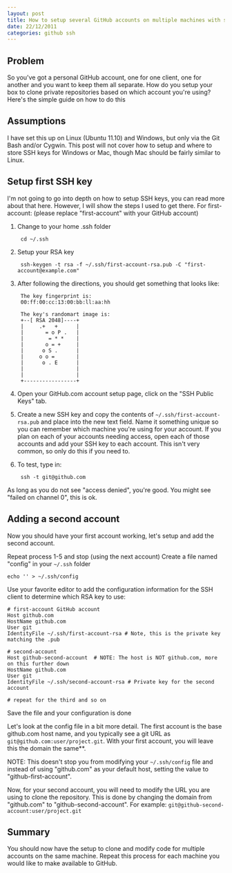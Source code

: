 ```yaml
---
layout: post
title: How to setup several GitHub accounts on multiple machines with separate SSH keys
date: 22/12/2011
categories: github ssh
---
```


## Problem

So you've got a personal GitHub account, one for one client, one for another and you want to keep them all separate. How do you setup your box to clone private repositories based on which account you're using? Here's the simple guide on how to do this

## Assumptions

I have set this up on Linux (Ubuntu 11.10) and Windows, but only via the Git Bash and/or Cygwin. This post will not cover how to setup and where to store SSH keys for Windows or Mac, though Mac should be fairly similar to Linux.

## Setup first SSH key

I'm not going to go into depth on how to setup SSH keys, you can read more about that here. However, I will show the steps I used to get there. For first-account: (please replace "first-account" with your GitHub account)

1. Change to your home .ssh folder

        cd ~/.ssh

2. Setup your RSA key

        ssh-keygen -t rsa -f ~/.ssh/first-account-rsa.pub -C "first-account@example.com"

3. After following the directions, you should get something that looks like:

        The key fingerprint is:
        00:ff:00:cc:13:00:bb:ll:aa:hh

        The key's randomart image is:
        +--[ RSA 2048]----+
        |     .+   +      |
        |       = o P .   |
        |        = * *    |
        |       o = +     |
        |      o S .      |
        |     o o =       |
        |      o . E      |
        |                 |
        |                 |
        +-----------------+

4. Open your GitHub.com account setup page, click on the "SSH Public Keys" tab.
5. Create a new SSH key and copy the contents of `~/.ssh/first-account-rsa.pub` and place into the new text field. Name it something unique so you can remember which machine you're using for your account. If you plan on each of your accounts needing access, open each of those accounts and add your SSH key to each account. This isn't very common, so only do this if you need to.
6. To test, type in:

        ssh -t git@github.com

As long as you do not see "access denied", you're good. You might see "failed on channel 0", this is ok.

## Adding a second account

Now you should have your first account working, let's setup and add the second account.

Repeat process 1-5 and stop (using the next account)
Create a file named "config" in your `~/.ssh` folder

    echo '' > ~/.ssh/config

Use your favorite editor to add the configuration information for the SSH client to determine which RSA key to use:

    # first-account GitHub account
    Host github.com
    HostName github.com
    User git
    IdentityFile ~/.ssh/first-account-rsa # Note, this is the private key matching the .pub

    # second-account
    Host github-second-account  # NOTE: The host is NOT github.com, more on this further down
    HostName github.com
    User git
    IdentityFile ~/.ssh/second-account-rsa # Private key for the second account

    # repeat for the third and so on

Save the file and your configuration is done

Let's look at the config file in a bit more detail. The first account is the base github.com host name, and you typically see a git URL as `git@github.com:user/project.git`. With your first account, you will leave this the domain the same**.

NOTE: This doesn't stop you from modifying your `~/.ssh/config` file and instead of using "github.com" as your default host, setting the value to "github-first-account".

Now, for your second account, you will need to modify the URL you are using to clone the repository. This is done by changing the domain from "github.com" to "github-second-account". For example: `git@github-second-account:user/project.git`

## Summary

You should now have the setup to clone and modify code for multiple accounts on the same machine. Repeat this process for each machine you would like to make available to GitHub.
